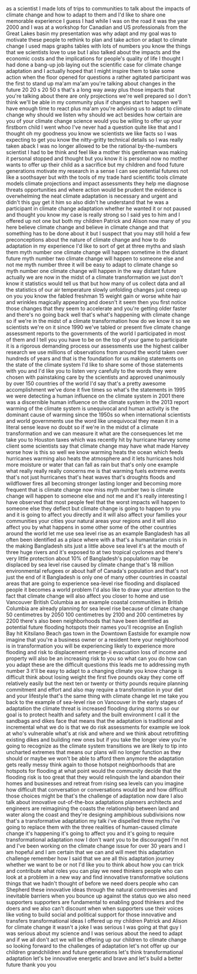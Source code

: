 
as a scientist I made lots of trips to
communities to talk about the impacts of
climate change and how to adapt to them
and I&#39;d like to share one memorable
experience I guess I had while I was on
the road it was the year 2000 and I was
at a workshop for Canadian and US
professionals from the Great Lakes basin
my presentation was why adapt and my
goal was to motivate these people to
rethink to plan and take action or adapt
to climate change
I used maps graphs tables with lots of
numbers you know the things that we
scientists love to use but I also talked
about the impacts and the economic costs
and the implications for people&#39;s
quality of life I thought I had done a
bang-up job laying out the scientific
case for climate change adaptation and I
actually hoped that I might inspire them
to take some action when the floor
opened for questions
a rather agitated participant was the
first to stand up ma&#39;am ma&#39;am you&#39;re
talking about changes in the future
20 20 s 20 50 s that&#39;s a long way away
plus those impacts that you&#39;re talking
about there are only projections we&#39;re
well prepared so I don&#39;t think we&#39;ll be
able in my community plus if changes
start to happen we&#39;ll have enough time
to react plus ma&#39;am you&#39;re advising us
to adapt to climate change
why should we listen why should we act
besides how certain are you of your
climate change science would you be
willing to offer up your firstborn child
I went whoo I&#39;ve never had a question
quite like that and I thought oh my
goodness
you know we scientists we like facts so
I was expecting to get you know the
nitty-gritty technical details so I was
really taken aback I was no longer
allowed to be the rational
by-the-numbers scientist I had to be
think and feel like a mother this
gentleman was making it personal stopped
and thought but you know it is personal
now no mother wants to offer up their
child as a sacrifice but my children and
food future generations motivate my
research in a sense I can see potential
futures not like a soothsayer but with
the tools of my trade hard scientific
tools climate models climate projections
and impact assessments they help me
diagnose threats opportunities and where
action would be prudent the evidence is
overwhelming the neat climate adaptation
is necessary and urgent and didn&#39;t this
guy get it him
so also didn&#39;t he understand that he was
a participant in climate change
adaptation whether he wanted it or not
paused and thought you know my case is
really strong
so I said yes to him and I offered up
not one but both my children Patrick and
Alison now many of you here
believe climate change and believe in
climate change and that something has to
be done about it
but I suspect that you may still hold a
few preconceptions about the nature of
climate change and how to do adaptation
in my experience I&#39;d like to sort of get
at three myths and slash them myth
number one climate change will happen
sometime in the distant future
myth number two climate change will
happen to someone else and not me
myth number three it will be easy to
adapt to climate change so myth number
one climate change will happen in the
way distant future actually we are now
in the midst of a climate transformation
we just don&#39;t know it statistics would
tell us that but how many of us collect
data and all the statistics of our air
temperature slowly unfolding changes
just creep up on you you know the fabled
freshman 15 weight gain or worse white
hair and wrinkles magically appearing
and doesn&#39;t it seem then you first
notice those changes that they seem to
accelerate and you&#39;re getting older
faster and there&#39;s no going back
well that&#39;s what&#39;s happening with
climate change so if we&#39;re in the midst
of a climate transformation how do we
know it so we scientists we&#39;re on it
since 1990 we&#39;ve tabled or present
five climate change assessment reports
to the governments of the world I
participated in most of them and I tell
you you have to be on the top of your
game to participate it is a rigorous
demanding process our assessments use
the highest caliber research we use
millions of observations from around the
world taken over hundreds of years and
that is the foundation for us making
statements on the state of the climate
system I&#39;d like to share some of those
statements with you and I&#39;d like you to
listen very carefully to the words they
were chosen with painstaking care by the
scientists and approved unanimously by
over 150 countries of the world I&#39;d say
that&#39;s a pretty awesome accomplishment
we&#39;ve done it five times so what&#39;s the
statements in 1995 we were detecting a
human influence on the climate system in
2001 there was a discernible human
influence on the climate system in the
2013 report warming of the climate
system is unequivocal and human activity
is the dominant cause of warming since
the 1950s
so when international scientists and
world governments use the word like
unequivocal they mean it in a literal
sense leave no doubt so if we&#39;re in the
midst of a climate transformation and we
can measure it what are the consequences
let me take you to Houston
taxes which was recently hit by
hurricane Harvey some client some
scientists say that climate change may
have what made Harvey worse how is this
so well we know warming heats the ocean
which feeds hurricanes warming also
heats the atmosphere and it lets
hurricanes hold more moisture or water
that can fall as rain but that&#39;s only
one example what really really really
concerns me is that warming fuels
extreme events that&#39;s not just
hurricanes
that&#39;s heat waves that&#39;s droughts floods
and wildflower fires all becoming
stronger lasting longer and becoming
more frequent that is climate change now
miss myth number two is climate change
will happen to someone else and not me
and it&#39;s really interesting I have
observed that most people feel that the
worst impacts will happen to someone
else they deflect but climate change is
going to happen to you and it is going
to affect you directly and it will also
affect your families your communities
your cities your natural areas your
regions and it will also affect you by
what happens in some other some of the
other countries around the world let me
use sea level rise as an example
Bangladesh has all often been identified
as a place where with a that&#39;s a
humanitarian crisis in the making
Bangladesh sits just a little above sea
level it&#39;s at the mouth of three huge
rivers and it&#39;s exposed to at two
tropical cyclones and there&#39;s very
little protection
about 10% of Bangladesh&#39;s population may
be displaced by sea level rise caused by
climate change
that&#39;s 18 million environmental refugees
or about half of Canada&#39;s population and
that&#39;s not just the end of it Bangladesh
is only one of many other countries in
coastal areas that are going to
experience sea-level rise flooding and
displaced people it becomes a world
problem I&#39;d also like to draw your
attention to the fact that climate
change will also affect you closer to
home and use Vancouver British Columbia
as an example coastal communities in
British Columbia are already planning
for sea level rise because of climate
change
50 centimetres by 2050 100 centimetres
by 2100 and 200 centimetres by 2200
there&#39;s also been neighborhoods that
have been identified as potential future
flooding hotspots their names you&#39;ll
recognise an English Bay hit Kitsilano
Beach gas town in the Downtown Eastside
for example now imagine that you&#39;re a
business owner or a resident here your
neighborhood is in transformation you
will be experiencing likely to
experience more flooding and risk to
displacement emerge-ii evacuation loss
of income and property will also be an
increasing risk to you so what can you
do how can you adapt these are the
difficult questions this leads me to
addressing myth number 3
it&#39;ll be easy to adapt to a changing
climate you know change is difficult
think about losing weight the first five
pounds okay they come off relatively
easily but the next ten or twenty or
thirty pounds require planning
commitment and effort and also may
require a transformation in your diet
and your lifestyle that&#39;s the same thing
with climate change let me take you back
to the example of sea-level rise on
Vancouver in the early stages of
adaptation the climate threat is
increased flooding during storms so our
goal is to protect health and safety and
the built environment I call it the
sandbags and dikes face that means that
the adaptation is traditional and
incremental what we do is that we do
risk assessments for example we look at
who&#39;s vulnerable what&#39;s at risk and
where and we think about retrofitting
existing dikes and building new ones but
if you take the longer view you&#39;re going
to recognize as the climate system
transitions we are likely to tip into
uncharted extremes that means our plans
will no longer function as they should
or maybe we won&#39;t be able to afford them
anymore
the adaptation gets
really messy think again to those
hotspot neighborhoods that are hotspots
for flooding at what point would the
community decide that the flooding risk
is too great that they would relinquish
the land abandon their homes and
businesses and retreat from rising sea
levels can you imagine how difficult
that conversation or conversations would
be and how difficult those choices might
be that&#39;s the challenge of adaptation
now dare I also talk about innovative
out-of-the-box adaptations planners
architects and engineers are reimagining
the coasts the relationship between land
and water along the coast and they&#39;re
designing amphibious subdivisions now
that&#39;s a transformative adaptation my
talk i&#39;ve dispelled three myths i&#39;ve
going to replace them with the three
realities of human-caused climate change
it&#39;s happening it&#39;s going to affect you
and it&#39;s going to require
transformational adaptation now I don&#39;t
want you to be discouraged I&#39;m not and
I&#39;ve been working on the climate change
issue for over 30 years
and I am hopeful and I am certain that
we can and will meet this adaptation
challenge remember how I said that we
are all
this adaptation journey whether we want
to be or not I&#39;d like you to think about
how you can trick and contribute what
roles you can play
we need thinkers people who can look at
a problem in a new way and find
innovative transformative solutions
things that we hadn&#39;t thought of before
we need doers people who can Shepherd
these innovative ideas through the
natural controversies and inevitable
barriers when you bounce up against the
status quo we also need supporters
supporters are fundamental to enabling
good thinkers and the doers and we also
can&#39;t discount when when supporters use
their voices like voting to build social
and political support for those
innovative and transfers
transformational ideas I offered up my
children Patrick and Alison for climate
change it wasn&#39;t a joke I was serious I
was going at that guy I was serious
about my science and I was serious about
the need to adapt and if we all don&#39;t
act we will be offering up our children
to climate change so looking forward to
the challenges of adaptation let&#39;s not
offer up our children grandchildren and
future generations let&#39;s think
transformational adaptation let&#39;s be
innovative energetic and brave and let&#39;s
build a better future thank you
you
